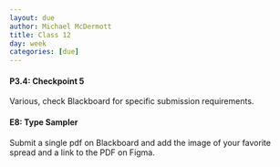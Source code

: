 ```yaml
---
layout: due
author: Michael McDermott
title: Class 12
day: week
categories: [due]
---
```

#### P3.4: Checkpoint 5
Various, check Blackboard for specific submission requirements.

#### E8: Type Sampler
Submit a single pdf on Blackboard and add the image of your favorite spread and a link to the PDF on Figma.